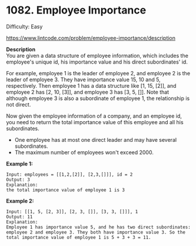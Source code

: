 # 1082. Employee Importance

Difficulty: Easy

https://www.lintcode.com/problem/employee-importance/description

**Description**  
You are given a data structure of employee information, which includes the employee's unique id, his importance value and his direct subordinates' id.

For example, employee 1 is the leader of employee 2, and employee 2 is the leader of employee 3. They have importance value 15, 10 and 5, respectively. Then employee 1 has a data structure like [1, 15, [2]], and employee 2 has [2, 10, [3]], and employee 3 has [3, 5, []]. Note that although employee 3 is also a subordinate of employee 1, the relationship is not direct.

Now given the employee information of a company, and an employee id, you need to return the total importance value of this employee and all his subordinates.

* One employee has at most one direct leader and may have several subordinates.
* The maximum number of employees won't exceed 2000.

**Example 1:**
```
Input: employees = [[1,2,[2]], [2,3,[]]], id = 2
Output: 3
Explanation:
the total importance value of employee 1 is 3
```

**Example 2:**
```
Input: [[1, 5, [2, 3]], [2, 3, []], [3, 3, []]], 1
Output: 11
Explanation:
Employee 1 has importance value 5, and he has two direct subordinates: employee 2 and employee 3. They both have importance value 3. So the total importance value of employee 1 is 5 + 3 + 3 = 11.
```
